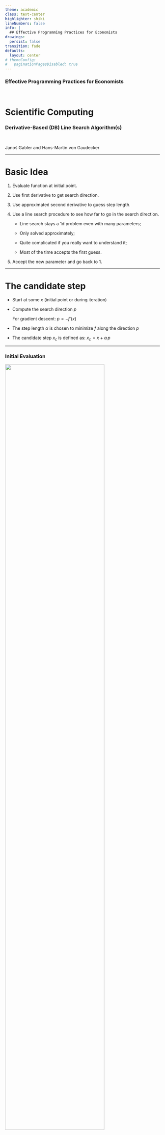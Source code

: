 ```yaml
---
theme: academic
class: text-center
highlighter: shiki
lineNumbers: false
info: |
  ## Effective Programming Practices for Economists
drawings:
  persist: false
transition: fade
defaults:
  layout: center
# themeConfig:
#   paginationPagesDisabled: true
---
```


### Effective Programming Practices for Economists

<br/>

# Scientific Computing

### Derivative-Based (DB) Line Search Algorithm(s)

<br/>


Janoś Gabler and Hans-Martin von Gaudecker

---

# Basic Idea

1. Evaluate function at initial point.

2. Use first derivative to get search direction.

3. Use approximated second derivative to guess step length.

4. Use a line search procedure to see how far to go in the search direction.

   - Line search stays a 1d problem even with many parameters;

   - Only solved approximately;

   - Quite complicated if you really want to understand it;

   - Most of the time accepts the first guess.

5. Accept the new parameter and go back to 1.


---

# The candidate step

- Start at some $x$ (initial point or during iteration)

- Compute the search direction $p$

  For gradient descent: $p = - f'(x)$

- The step length $\alpha$ is chosen to minimize $f$ along the direction $p$

- The candidate step $x_c$ is defined as: $x_c = x + \alpha \, p$


---

### Initial Evaluation

<img src="iteration_0.svg" class="rounded" style="width: 80%; height: 80%; margin: auto"/>


---

### Iteration 1

<img src="iteration_1.svg" class="rounded" style="width: 80%; height: 80%; margin: auto"/>


---

### Iteration 2

<img src="iteration_2.svg" class="rounded" style="width: 80%; height: 80%; margin: auto"/>


---

### Iteration 3

<img src="iteration_3.svg" class="rounded" style="width: 80%; height: 80%; margin: auto"/>


---

### Iteration 4

<img src="iteration_4.svg" class="rounded" style="width: 80%; height: 80%; margin: auto"/>


---

### Iteration 5

<img src="iteration_5.svg" class="rounded" style="width: 80%; height: 80%; margin: auto"/>

---

### Iteration 6

<img src="iteration_6.svg" class="rounded" style="width: 80%; height: 80%; margin: auto"/>

---

### Iteration 7

<img src="iteration_7.svg" class="rounded" style="width: 80%; height: 80%; margin: auto"/>

---

# Some Remarks

- A big advantage over algorithms you will see later is that this has no tuning parameters.

- Using Hessian for step length is much better than standard gradient descent.

- In very high dimensional problems, standard gradient descent can nevertheless be computationally better.


---

### A Real Algorithm: L-BFGS-B

<img src="illustration_db_line_search_real_algo.svg" class="rounded" style="width: 80%; height: 80%; margin: auto"/>
